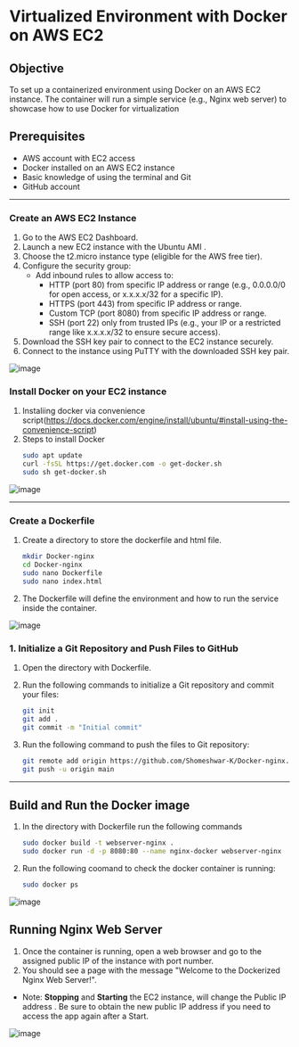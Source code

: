 # Virtualized Environment with Docker on AWS EC2

## Objective

To set up a containerized environment using Docker on an AWS EC2 instance. The container will run a simple service (e.g., Nginx web server) to showcase how to use Docker for virtualization

## Prerequisites
- AWS account with EC2 access
- Docker installed on an AWS EC2 instance
- Basic knowledge of using the terminal and Git
- GitHub account

---

### Create an AWS EC2 Instance
1. Go to the AWS EC2 Dashboard.
2. Launch a new EC2 instance with the Ubuntu AMI .
3. Choose the t2.micro instance type (eligible for the AWS free tier).
4. Configure the security group:
      - Add inbound rules to allow access to:
         - HTTP (port 80) from specific IP address or range (e.g., 0.0.0.0/0 for open access, or x.x.x.x/32 for a specific IP).
         - HTTPS (port 443) from specific IP address or range.
         - Custom TCP (port 8080) from specific IP address or range.
         - SSH (port 22) only from trusted IPs (e.g., your IP or a restricted range like x.x.x.x/32 to ensure secure access).
5. Download the SSH key pair to connect to the EC2 instance securely.
6. Connect to the instance using PuTTY with the downloaded SSH key pair.
   
![image](https://github.com/user-attachments/assets/7eb06bd6-b1cc-4a8c-b65b-d7a4ef096307)

### Install Docker on your EC2 instance
1.  Instaliing docker via convenience script(https://docs.docker.com/engine/install/ubuntu/#install-using-the-convenience-script)
2.  Steps to install Docker
    ```bash
    sudo apt update 
    curl -fsSL https://get.docker.com -o get-docker.sh
    sudo sh get-docker.sh

![image](https://github.com/user-attachments/assets/651a05a8-b6f7-494a-b2a0-67bed6775d18)

---

### Create a Dockerfile 
1. Create a directory to store the dockerfile and html file.
   ```bash
   mkdir Docker-nginx
   cd Docker-nginx
   sudo nano Dockerfile
   sudo nano index.html
2. The Dockerfile will define the environment and how to run the service inside the container.
   
![image](https://github.com/user-attachments/assets/9edce357-4028-4728-a8e3-0f3a3f0ca9af)


### 1. Initialize a Git Repository and Push Files to GitHub

1. Open the directory with Dockerfile.
2. Run the following commands to initialize a Git repository and commit your files:

   ```bash
   git init
   git add .
   git commit -m "Initial commit"
3. Run the following command to push the files to Git repository:
   ```bash
   git remote add origin https://github.com/Shomeshwar-K/Docker-nginx.git
   git push -u origin main

---

## Build and Run the Docker image

1. In the directory with Dockerfile run the following commands
   ```bash
   sudo docker build -t webserver-nginx .
   sudo docker run -d -p 8080:80 --name nginx-docker webserver-nginx
2. Run the following coomand to check the docker container is running:
   ```bash
   sudo docker ps

![image](https://github.com/user-attachments/assets/721d38c4-be8d-456a-8c81-8166379a46d6)

 
## Running Nginx Web Server

1.   Once the container is running, open a web browser and go to the assigned public IP of the instance with port number.
2.   You should see a page with the message "Welcome to the Dockerized Nginx Web Server!".
   
- Note: **Stopping** and **Starting** the EC2 instance, will change the Public IP address . Be sure to obtain the new public IP address if you need to access the app again after a Start.

![image](https://github.com/user-attachments/assets/630bdc59-e11d-4634-bdfe-d3f57ac1ecf4)



